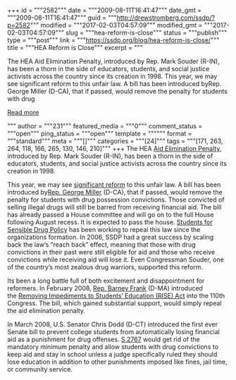 +++
id = """2582"""
date = """2009-08-11T16:41:47"""
date_gmt = """2009-08-11T16:41:47"""
guid = """http://drewstromberg.com/ssdp/?p=2582"""
modified = """2017-02-03T04:57:09"""
modified_gmt = """2017-02-03T04:57:09"""
slug = """hea-reform-is-close"""
status = """publish"""
type = """post"""
link = """https://ssdp.org/blog/hea-reform-is-close/"""
title = """HEA Reform is Close"""
excerpt = """<p>The HEA Aid Elimination Penalty, introduced by Rep. Mark Souder (R-IN), has been a thorn in the side of educators, students, and social justice activists across the country since its creation in 1998. This year, we may see significant reform to this unfair law. A bill has been introduced byRep. George Miller (D-CA), that if passed, would remove the penalty for students with drug</p>
<div class="h10"></div>
<p><a class="more-link2 flat" href="https://ssdp.org/blog/hea-reform-is-close/">Read more</a></p>
"""
author = """231"""
featured_media = """0"""
comment_status = """open"""
ping_status = """open"""
template = """"""
format = """standard"""
meta = """[]"""
categories = """[24]"""
tags = """[171, 263, 264, 118, 166, 265, 130, 146, 210]"""
+++
The HEA <a href="http://www.ssdp.org/campaigns/hea">Aid Elimination Penalty</a>, introduced by Rep. Mark Souder (R-IN), has been a thorn in the side of educators, students, and social justice activists across the country since its creation in 1998.

This year, we may see <a href="http://www.foxnews.com/politics/2009/08/07/drug-offenders-federal-student-aid-new/">significant reform</a> to this unfair law. A bill has been introduced by<a href="http://georgemiller.house.gov/">Rep. George Miller</a> (D-CA), that if passed, would remove the penalty for students with drug possession convictions. Those convicted of selling illegal drugs will still be barred from receiving financial aid. The bill has already passed a House committee and will go on to the full House following August recess. It is expected to pass the house.
<a href="http://www.ssdp.org/chapters/start">
Students for Sensible Drug Policy</a> has been working to repeal this law since the organizations formation. In 2006, SSDP had a great success by scaling back the law’s “reach back” effect, meaning that those with drug convictions in their past were still eligible for aid and those who receive convictions while receiving aid will lose it. Even Congressman Souder, one of the country’s most zealous drug warriors, supported this reform.

Its been a long battle full of both excitement and disappointment for reformers. In February 2008, <a href="http://www.house.gov/frank/">Rep. Barney Frank</a> (D-MA) introduced the <a href="http://www.govtrack.us/congress/bill.xpd?bill=h109-1184">Removing Impediments to Students&#8217; Education (RISE) Act</a> into the 110th Congress. The bill, which gained substantial support, would simply repeal the aid elimination penalty.

In March 2008, U.S. Senator Chris Dodd (D-CT) introduced the first ever Senate bill to prevent college students from automatically losing financial aid as a punishment for drug offenses. <a href="http://www.opencongress.org/bill/110-s2767/show">S.2767</a> would get rid of the mandatory minimum penalty and allow students with drug convictions to keep aid and stay in school unless a judge specifically ruled they should lose education in addition to other punishments imposed like fines, jail time, or community service.
